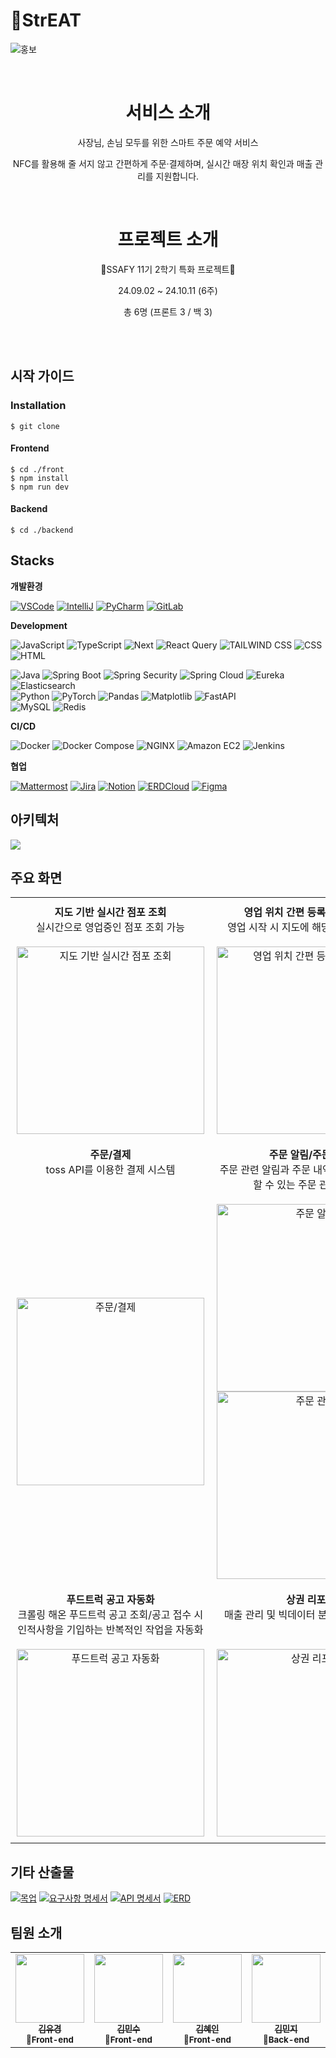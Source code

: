# 🌭StrEAT

![홍보](https://github.com/user-attachments/assets/edbe23b5-b525-4bb2-958d-8b2abfe57211)

<br />

<div align="center">
  <h1>서비스 소개</h1>
  <p>사장님, 손님 모두를 위한 스마트 주문 예약 서비스</p>
  <p>NFC를 활용해 줄 서지 않고 간편하게 주문·결제하며, 실시간 매장 위치 확인과 매출 관리를 지원합니다.</p>

  <br />

  <h1>프로젝트 소개</h1>
  <p>🌷SSAFY 11기 2학기 특화 프로젝트🌷</p>
  <p>24.09.02 ~ 24.10.11 (6주)</p>
  <p>총 6명 (프론트 3 / 백 3)</p>

  <br />
</div>

<br />

## 시작 가이드

### Installation

```
$ git clone
```

#### Frontend

```
$ cd ./front
$ npm install
$ npm run dev
```

#### Backend

```
$ cd ./backend
```

## Stacks

**개발환경**

[![VSCode](https://img.shields.io/badge/VISUAL%20STUDIO%20Code-007ACC?style=for-the-badge&logo=visual-studio-code&logoColor=white)](https://code.visualstudio.com/)
[![IntelliJ](https://img.shields.io/badge/IntelliJ%20IDEA-000000?style=for-the-badge&logo=intellij-idea&logoColor=white)](https://www.jetbrains.com/idea/)
[![PyCharm](https://img.shields.io/badge/PyCharm-000000?style=for-the-badge&logo=pycharm&logoColor=white)](https://www.jetbrains.com/pycharm/)
[![GitLab](https://img.shields.io/badge/GitLab-FC6D26?style=for-the-badge&logo=gitlab&logoColor=white)](https://lab.ssafy.com/s11-webmobile1-sub2/S11P12A804)

**Development**

![JavaScript](https://img.shields.io/badge/JavaScript-F7DF1E?style=for-the-badge&logo=javascript&logoColor=black)
![TypeScript](https://img.shields.io/badge/TypeScript-3178C6?style=for-the-badge&logo=typescript&logoColor=white)
![Next](https://img.shields.io/badge/Next-000000?style=for-the-badge&logo=nextdotjs&logoColor=white)
![React Query](https://img.shields.io/badge/React%20Query-FF4154?style=for-the-badge&logo=reactquery&logoColor=white)
![TAILWIND CSS](https://img.shields.io/badge/Tailwind%20CSS-06B6D4?style=for-the-badge&logo=tailwindcss&logoColor=white)
![CSS](https://img.shields.io/badge/CSS-1572B6?style=for-the-badge&logo=css3&logoColor=white)
![HTML](https://img.shields.io/badge/HTML-E34F26?style=for-the-badge&logo=html5&logoColor=white)  

![Java](https://img.shields.io/badge/Java-000000?style=for-the-badge&logo=openjdk&logoColor=white)
![Spring Boot](https://img.shields.io/badge/Spring%20Boot-6DB33F?style=for-the-badge&logo=spring-boot&logoColor=white)
![Spring Security](https://img.shields.io/badge/Spring%20Security-6DB33F?style=for-the-badge&logo=spring-security&logoColor=white)
![Spring Cloud](https://img.shields.io/badge/Spring%20Cloud-6DB33F?style=for-the-badge&logo=spring&logoColor=white)
![Eureka](https://img.shields.io/badge/Eureka-8A2C2E?style=for-the-badge&logo=java&logoColor=white)
![Elasticsearch](https://img.shields.io/badge/Elasticsearch-005571?style=for-the-badge&logo=elasticsearch&logoColor=white)  
![Python](https://img.shields.io/badge/Python-3776AB?style=for-the-badge&logo=python&logoColor=white)
![PyTorch](https://img.shields.io/badge/PyTorch-EE4C2C?style=for-the-badge&logo=pytorch&logoColor=white)
![Pandas](https://img.shields.io/badge/Pandas-150px458?style=for-the-badge&logo=pandas&logoColor=white)
![Matplotlib](https://img.shields.io/badge/Matplotlib-003366?style=for-the-badge&logo=matplotlib&logoColor=white)
![FastAPI](https://img.shields.io/badge/FastAPI-009688?style=for-the-badge&logo=fastapi&logoColor=white)  
![MySQL](https://img.shields.io/badge/MySQL-4479A1?style=for-the-badge&logo=mysql&logoColor=white)
![Redis](https://img.shields.io/badge/Redis-DC382D?style=for-the-badge&logo=redis&logoColor=white)

**CI/CD**

![Docker](https://img.shields.io/badge/Docker-2496ED?style=for-the-badge&logo=docker&logoColor=white)
![Docker Compose](https://img.shields.io/badge/Docker%20Compose-2496ED?style=for-the-badge&logo=docker&logoColor=white)
![NGINX](https://img.shields.io/badge/NGINX-009639?style=for-the-badge&logo=nginx&logoColor=white)
![Amazon EC2](https://img.shields.io/badge/Amazon%20EC2-FF9900?style=for-the-badge&logo=amazon-ec2&logoColor=white)
![Jenkins](https://img.shields.io/badge/Jenkins-D24939?style=for-the-badge&logo=jenkins&logoColor=white)

**협업**

[![Mattermost](https://img.shields.io/badge/Mattermost-0072C6?style=for-the-badge&logo=mattermost&logoColor=white)](https://mattermost.com/)
[![Jira](https://img.shields.io/badge/Jira-0052CC?style=for-the-badge&logo=jira&logoColor=white)](https://ssafy.atlassian.net/jira/software/c/projects/S11P12A804/boards/7037)
[![Notion](https://img.shields.io/badge/Notion-000000?style=for-the-badge&logo=notion&logoColor=white)](https://imminent-hamburger-1d8.notion.site/8-0-4-0fbd317ef9d840bc9d31ea8adfa50ceb)
[![ERDCloud](https://img.shields.io/badge/ERDCloud-4285F4?style=for-the-badge&logo=cloud&logoColor=white)](https://www.erdcloud.com/d/HWmzKdqNndLE4H9ay)
[![Figma](https://img.shields.io/badge/Figma-F24E1E?style=for-the-badge&logo=figma&logoColor=white)](https://www.figma.com/design/7WUqXjKvUcDPLKYMUa9P4Y/%EC%98%B7%EC%A7%B1?node-id=0-1&t=K68NqokoRcvm5jnd-0)

## 아키텍처

<img src="https://github.com/user-attachments/assets/5dd99207-089a-4cb4-a4d9-6a7588fc9df7">

## 주요 화면

<table style="width: 100%; table-layout: fixed; border-collapse: collapse;">
  <tr>
    <td style="width: 50%; text-align: center; vertical-align: top; padding: 10px;"><b style="text-">지도 기반 실시간 점포 조회</b><br/>실시간으로 영업중인 점포 조회 가능</td>
    <td style="width: 50%; text-align: center; vertical-align: top; padding: 10px;"><b>영업 위치 간편 등록 & 영업 시작</b><br/>영업 시작 시 지도에 해당 점포 위치 표시</td>
  </tr>
  <tr>
    <td style="width: 50%; text-align: center; padding: 10px;">
      <img src="https://github.com/user-attachments/assets/1e5d162d-6532-4468-995d-24ccd40dddf4" alt="지도 기반 실시간 점포 조회" style="max-width: 100%; height: 300px; object-fit: contain; display: block; margin: auto;">
    </td>
    <td style="width: 50%; text-align: center; padding: 10px;">
      <img src="https://github.com/user-attachments/assets/59b06b88-a894-41a9-ab10-bbf7e3455c51" alt="영업 위치 간편 등록/영업 시작" style="max-width: 100%; height: 300px; object-fit: contain; display: block; margin: auto;">
    </td>
  </tr>
  <tr>
    <td style="width: 50%; text-align: center; vertical-align: top; padding: 10px;"><b>주문/결제</b><br/>toss API를 이용한 결제 시스템</td>
    <td style="width: 50%; text-align: center; vertical-align: top; padding: 10px;"><b>주문 알림/주문 관리</b><br/>주문 관련 알림과 주문 내역을 확인하고 관리할 수 있는 주문 관리 시스템</td>
  </tr>
  <tr>
    <td style="width: 50%; text-align: center; padding: 10px;">
      <img src="https://github.com/user-attachments/assets/5429f632-0f51-4eba-89bc-099122bab2a8" alt="주문/결제" style="max-width: 100%; height: 300px; object-fit: contain; display: block; margin: auto;">
    </td>
    <td style="width: 50%; text-align: center; padding: 10px;">
      <img src="https://github.com/user-attachments/assets/2a3e2021-9813-4752-bc22-15a7d0060055" alt="주문 알림" style="max-width: 100%; height: 300px; object-fit: contain; display: block; margin: auto;">
      <img src="https://github.com/user-attachments/assets/a93f8623-0431-440f-ba9c-990a01fb7d62" alt="주문 관리" style="max-width: 100%; height: 300px; object-fit: contain; display: block; margin: auto;">
    </td>
  </tr>
  <tr>
    <td style="width: 50%; text-align: center; vertical-align: top; padding: 10px;"><b>푸드트럭 공고 자동화</b><br/>크롤링 해온 푸드트럭 공고 조회/공고 접수 시 인적사항을 기입하는 반복적인 작업을 자동화</td>
    <td style="width: 50%; text-align: center; vertical-align: top; padding: 10px;"><b>상권 리포트</b><br/>매출 관리 및 빅데이터 분석을 통한 가이드</td>
  </tr>
  <tr>
    <td style="width: 50%; text-align: center; padding: 10px;">
      <img src="https://github.com/user-attachments/assets/e7b0bdea-a702-481d-a5e7-d6201846b6c0" alt="푸드트럭 공고 자동화" style="max-width: 100%; height: 300px; object-fit: contain; display: block; margin: auto;">
    </td>
    <td style="width: 50%; text-align: center; padding: 10px;">
      <img src="https://github.com/user-attachments/assets/4ffcc3bb-6251-46c2-aee3-cea3696cfec7" alt="상권 리포트" style="max-width: 100%; height: 300px; object-fit: contain; display: block; margin: auto;">
    </td>
  </tr>
</table>


## 기타 산출물

[![목업](https://img.shields.io/badge/목업-d11f1f)](https://www.figma.com/design/ORKNTejpWnTw0PXYb0iGqB/StrEAT?t=Npw470FfJieWq5ct-0)
[![요구사항 명세서](https://img.shields.io/badge/요구사항%20명세서-14b55c)](https://dawn-boat-a36.notion.site/509ea2ac7c1c41c29565dc96a3a4118e)
[![API 명세서](https://img.shields.io/badge/API%20명세서-cc631d)](https://dawn-boat-a36.notion.site/API-1bb24f628f0f43dc9dbe07d8cead24e5?pvs=25)
[![ERD](https://img.shields.io/badge/ERD-575757)](https://www.erdcloud.com/d/RqKqHKMmYY8sXMhnp)

## 팀원 소개

<table>
  <tr>
    <td align="center">
      <a href="https://github.com/KimYuKyung16">
        <img src="https://avatars.githubusercontent.com/u/81006438?v=4" width="110px;" alt=""/><br />
        <sub><b>김유경</b></sub></a><br />
        <sub><b>🍕Front-end</b></sub></a><br />
    </td>
    <td align="center">
      <a href="https://github.com/min75046591">
        <img src="https://avatars.githubusercontent.com/u/156295192?v=4" width="110px;" alt=""/><br />
        <sub><b>김민수</b></sub></a><br />
        <sub><b>🍕Front-end</b></sub></a><br />
    <sub><b></b></sub></a>
    </td>
    <td align="center">
      <a href="https://github.com/meinnn">
        <img src="https://avatars.githubusercontent.com/u/102753070?v=4" width="110px;" alt=""/><br />
        <sub><b>김혜인</b></sub></a><br />
        <sub><b>🍕Front-end</b></sub></a><br /> 
    <sub><b></b></sub></a>
    </td>
    <td align="center">
      <a href="https://github.com/minddong2">
        <img src="https://avatars.githubusercontent.com/u/127336999?v=4" width="110px;" alt=""/><br />
        <sub><b>김민지</b></sub></a><br />
        <sub><b>🍟Back-end</b></sub></a><br />
    <sub><b></b></sub></a>
    </td>
    <td align="center">
      <a href="https://github.com/junbeom-Son">
        <img src="https://avatars.githubusercontent.com/u/89973303?v=4" width="110px;" alt=""/><br />
        <sub><b>손준범</b></sub></a><br />
        <sub><b>🍟Back-end</b></sub></a><br />
    <sub><b></b></sub></a>
    </td>
        <td align="center">
      <a href="https://github.com/RatlyREM">
        <img src="https://avatars.githubusercontent.com/u/39582908?v=4" width="110px;" alt=""/><br />
        <sub><b>이주호</b></sub></a><br />
        <sub><b>🍟Back-end</b></sub></a><br />
    <sub><b></b></sub></a>
    </td>